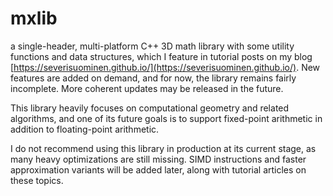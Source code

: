 # mxlib

a single-header, multi-platform C++ 3D math library with some utility functions and data structures, which I feature in tutorial posts on my blog [https://severisuominen.github.io/](https://severisuominen.github.io/). New features are added on demand, and for now, the library remains fairly incomplete. More coherent updates may be released in the future.

This library heavily focuses on computational geometry and related algorithms, and one of its future goals is to support fixed-point arithmetic in addition to floating-point arithmetic.

I do not recommend using this library in production at its current stage, as many heavy optimizations are still missing. SIMD instructions and faster approximation variants will be added later, along with tutorial articles on these topics.
